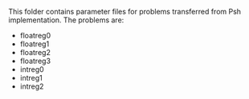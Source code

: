 This folder contains parameter files for problems transferred from Psh implementation. The problems are:
* floatreg0
* floatreg1
* floatreg2
* floatreg3
* intreg0
* intreg1
* intreg2

